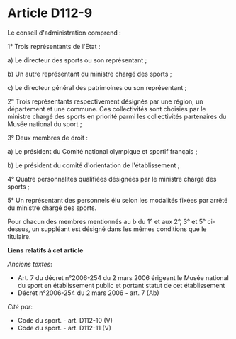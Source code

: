 # Article D112-9

Le conseil d'administration comprend : 

1° Trois représentants de l'Etat : 

a) Le directeur des sports ou son représentant ; 

b) Un autre représentant du ministre chargé des sports ; 

c) Le    directeur général des patrimoines ou son représentant ; 

2° Trois représentants respectivement désignés par une région, un département et une commune. Ces collectivités sont choisies
par le ministre chargé des sports en priorité parmi les collectivités partenaires du Musée national du sport ; 

3° Deux membres de droit : 

a) Le président du Comité national olympique et sportif français ; 

b) Le président du comité d'orientation de l'établissement ; 

4° Quatre personnalités qualifiées désignées par le ministre chargé des sports ; 

5° Un représentant des personnels élu selon les modalités fixées par arrêté du ministre chargé des sports. 

Pour chacun des membres mentionnés au b du 1° et aux 2°, 3° et 5° ci-dessus, un suppléant est désigné dans les mêmes
conditions que le titulaire.

**Liens relatifs à cet article**

_Anciens textes_:

  - Art. 7 du décret n°2006-254 du 2 mars 2006 érigeant le Musée national du sport en établissement public et portant statut de cet établissement
  - Décret n°2006-254 du 2 mars 2006 - art. 7 (Ab)

_Cité par_:

  - Code du sport. - art. D112-10 (V)
  - Code du sport. - art. D112-11 (V)
